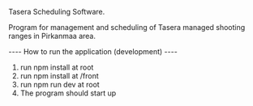Tasera Scheduling Software.

Program for management and scheduling of Tasera managed shooting ranges in Pirkanmaa area.

---- How to run the application (development) ----
1. run npm install at root
2. run npm install at /front
3. run npm run dev at root
4. The program should start up
